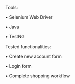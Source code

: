Tools:

• Selenium Web Driver

• Java

• TestNG


Tested functionalities:

• Create new account form

• Login form

• Complete shopping workflow
